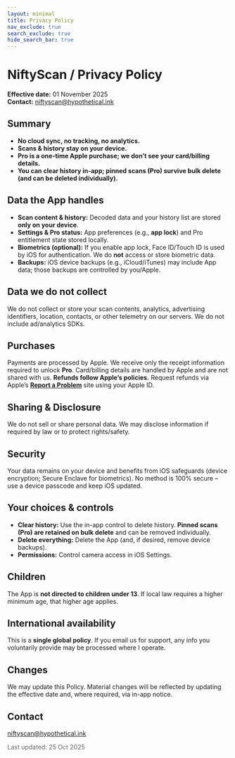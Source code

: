 ```yaml
---
layout: minimal
title: Privacy Policy
nav_exclude: true
search_exclude: true
hide_search_bar: true
---
```


# NiftyScan / Privacy Policy

**Effective date:** 01 November 2025  
**Contact:** [niftyscan@hypothetical.ink](mailto:niftyscan@hypothetical.ink)

## Summary

- **No cloud sync, no tracking, no analytics.**
- **Scans & history stay on your device.**
- **Pro is a one-time Apple purchase; we don’t see your card/billing details.**
- **You can clear history in-app; pinned scans (Pro) survive bulk delete (and can be deleted individually).**

## Data the App handles

- **Scan content & history:** Decoded data and your history list are stored **only on your device**.
- **Settings & Pro status:** App preferences (e.g., **app lock**) and Pro entitlement state stored locally.
- **Biometrics (optional):** If you enable app lock, Face ID/Touch ID is used by iOS for authentication. We do **not** access or store biometric data.
- **Backups:** iOS device backups (e.g., iCloud/iTunes) may include App data; those backups are controlled by you/Apple.

## Data we do **not** collect

We do not collect or store your scan contents, analytics, advertising identifiers, location, contacts, or other telemetry on our servers. We do not include ad/analytics SDKs.

## Purchases

Payments are processed by Apple. We receive only the receipt information required to unlock **Pro**. Card/billing details are handled by Apple and are not shared with us. **Refunds follow Apple’s policies.** Request refunds via Apple’s **[Report a Problem](https://support.apple.com/en-us/118223)** site using your Apple ID.

## Sharing & Disclosure

We do not sell or share personal data. We may disclose information if required by law or to protect rights/safety.

## Security

Your data remains on your device and benefits from iOS safeguards (device encryption; Secure Enclave for biometrics). No method is 100% secure – use a device passcode and keep iOS updated.

## Your choices & controls

- **Clear history:** Use the in-app control to delete history. **Pinned scans (Pro) are retained on bulk delete** and can be removed individually.
- **Delete everything:** Delete the App (and, if desired, remove device backups).
- **Permissions:** Control camera access in iOS Settings.

## Children

The App is **not directed to children under 13**. If local law requires a higher minimum age, that higher age applies.

## International availability

This is a **single global policy**. If you email us for support, any info you voluntarily provide may be processed where I operate.

## Changes

We may update this Policy. Material changes will be reflected by updating the effective date and, where required, via in-app notice.

## Contact

[niftyscan@hypothetical.ink](mailto:niftyscan@hypothetical.ink)

<p style="color: #666;">Last updated: 25 Oct 2025</p>
